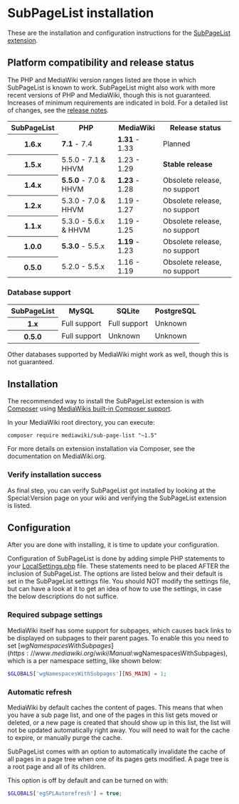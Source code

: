 # SubPageList installation

These are the installation and configuration instructions for the [SubPageList extension](../README.md).

## Platform compatibility and release status

The PHP and MediaWiki version ranges listed are those in which SubPageList is known to work. SubPageList might also
work with more recent versions of PHP and MediaWiki, though this is not guaranteed. Increases of
minimum requirements are indicated in bold. For a detailed list of changes, see the [release notes](RELEASE-NOTES.md).

<table>
	<tr>
		<th>SubPageList</th>
		<th>PHP</th>
		<th>MediaWiki</th>
		<th>Release status</th>
	</tr>
	<tr>
		<th>1.6.x</th>
		<td><strong>7.1</strong> - 7.4</td>
		<td><strong>1.31</strong> - 1.33</td>
		<td>Planned</td>
	</tr>
	<tr>
		<th>1.5.x</th>
		<td>5.5.0 - 7.1 & HHVM</td>
		<td>1.23 - 1.29</td>
		<td><strong>Stable release</strong></td>
	</tr>
	<tr>
		<th>1.4.x</th>
		<td><strong>5.5.0</strong> - 7.0 & HHVM</td>
		<td><strong>1.23</strong> - 1.28</td>
		<td>Obsolete release, no support</td>
	</tr>
	<tr>
		<th>1.2.x</th>
		<td>5.3.0 - 7.0 & HHVM</td>
		<td>1.19 - 1.27</td>
		<td>Obsolete release, no support</td>
	</tr>
	<tr>
		<th>1.1.x</th>
		<td>5.3.0 - 5.6.x & HHVM</td>
		<td>1.19 - 1.25</td>
		<td>Obsolete release, no support</td>
	</tr>
	<tr>
		<th>1.0.0</th>
		<td><strong>5.3.0</strong> - 5.5.x</td>
		<td><strong>1.19</strong> - 1.23</td>
		<td>Obsolete release, no support</td>
	</tr>
	<tr>
		<th>0.5.0</th>
		<td>5.2.0 - 5.5.x</td>
		<td>1.16 - 1.19</td>
		<td>Obsolete release, no support</td>
	</tr>
</table>

### Database support

<table>
	<tr>
		<th>SubPageList</th>
		<th>MySQL</th>
		<th>SQLite</th>
		<th>PostgreSQL</th>
	</tr>
	<tr>
		<th>1.x</th>
		<td>Full support</td>
		<td>Full support</td>
		<td>Unknown</td>
	</tr>
	<tr>
		<th>0.5.0</th>
		<td>Full support</td>
		<td>Unknown</td>
		<td>Unknown</td>
	</tr>
</table>

Other databases supported by MediaWiki might work as well, though this is not guaranteed.


## Installation

The recommended way to install the SubPageList extension is with [Composer](http://getcomposer.org) using
[MediaWikis built-in Composer support](https://www.mediawiki.org/wiki/Composer).

In your MediaWiki root directory, you can execute:

    composer require mediawiki/sub-page-list "~1.5"
    
For more details on extension installation via Composer, see the documentation on MediaWiki.org.

### Verify installation success


As final step, you can verify SubPageList got installed by looking at the Special:Version page on your wiki and verifying the
SubPageList extension is listed.

## Configuration

After you are done with installing, it is time to update your configuration.

Configuration of SubPageList is done by adding simple PHP statements to your
[LocalSettings.php](https://www.mediawiki.org/wiki/Manual:LocalSettings.php)
file. These statements need to be placed AFTER the inclusion of SubPageList.
The options are listed below and their default is set in the SubPageList
settings file. You should NOT modify the settings file, but can have a look
at it to get an idea of how to use the settings, in case the below descriptions
do not suffice.

### Required subpage settings

MediaWiki itself has some support for subpages, which causes back links
to be displayed on subpages to their parent pages. To enable this you
need to set [$wgNamespacesWithSubpages](https://www.mediawiki.org/wiki/Manual:$wgNamespacesWithSubpages),
which is a per namespace setting, like shown below:

```php
$GLOBALS['wgNamespacesWithSubpages'][NS_MAIN] = 1;
```

### Automatic refresh

MediaWiki by default caches the content of pages. This means that when you have
a sub page list, and one of the pages in this list gets moved or deleted, or a
new page is created that should show up in this list, the list will not be updated
automatically right away. You will need to wait for the cache to expire, or manually
purge the cache.

SubPageList comes with an option to automatically invalidate the cache of all pages
in a page tree when one of its pages gets modified. A page tree is a root page and
all of its children.

This option is off by default and can be turned on with:

```php
$GLOBALS['egSPLAutorefresh'] = true;
```
